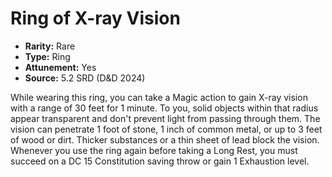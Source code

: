 # Ring of X-ray Vision

- **Rarity:** Rare
- **Type:** Ring
- **Attunement:** Yes
- **Source:** 5.2 SRD (D&D 2024)

While wearing this ring, you can take a Magic action to gain X-ray vision with a range of 30 feet for 1 minute. To you, solid objects within that radius appear transparent and don't prevent light from passing through them. The vision can penetrate 1 foot of stone, 1 inch of common metal, or up to 3 feet of wood or dirt. Thicker substances or a thin sheet of lead block the vision. Whenever you use the ring again before taking a Long Rest, you must succeed on a DC 15 Constitution saving throw or gain 1 Exhaustion level.

